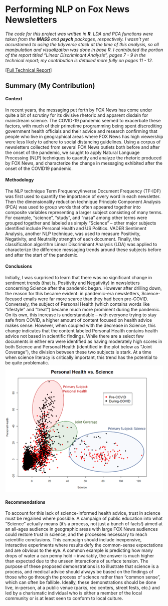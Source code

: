 # Performing NLP on Fox News Newsletters

*The code for this project was written in **R**. LDA and PCA functions were taken from the **MASS** and **psych** packages, respectively. I wasn’t yet accustomed to using the tidyverse stack at the time of this analysis, so all manipulation and visualization was done in base R. I contributed the portion of the report titled “Linear Discriminant Analysis”, pages 7 - 9 in the technical report; my contribution is detailed more fully on pages 11 - 12.*

[[Full Technical Report](https://arosenblum1.github.io/arosenblum1/Portfolio/Performing%20NLP%20on%20Fox%20News%20Newsletters/Report%20-%20Fox%20News.pdf)]

## Summary (My Contribution)
#### Context
In recent years, the messaging put forth by FOX News has come under quite a bit of scrutiny for its divisive
rhetoric and apparent disdain for mainstream science. The COVID-19 pandemic seemed to exacerbate
these factors, with much of their primetime programming being spent discrediting government health
officials and their advice and research confirming that people who live in geographical areas where FOX
News has high viewership were less likely to adhere to social distancing guidelines. Using a corpus of
newsletters collected from several FOX News outlets both before and after the onset of the pandemic, we
sought to apply Natural Language Processing (NLP) techniques to quantify and analyze the rhetoric
produced by FOX News, and characterize the change in messaging exhibited after the onset of the COVID19 pandemic.
#### Methodology
The NLP technique Term Frequency/Inverse Document Frequency (TF-IDF) was first used to quantify the
importance of every word in each newsletter. Then the dimensionality reduction technique Principle
Component Analysis (PCA) was used to group words that often appeared together into composite variables
representing a larger subject consisting of many terms. For example, “science”, “study”, and “nasa” among
other terms were grouped together and labeled as simply “Science” – other major subjects identified include
Personal Health and US Politics. VADER Sentiment Analysis, another NLP technique, was used to
measure Positivity, Negativity, and Neutrality strength of each document. Finally, the classification algorithm
Linear Discriminant Analysis (LDA) was applied to characterize the difference messaging trends around
these subjects before and after the start of the pandemic.
#### Conclusions
Initially, I was surprised to learn that there was no
significant change in sentiment trends (that is, Positivity
and Negativity) in newsletters concerning Science after
the pandemic began. However after drilling down, the
reason for this became evident: in pandemic-era
newsletters, Science-focused emails were far more
scarce than they had been pre-COVID. Conversely, the
subject of Personal Health (which contains words like
“lifestyle” and “treat”) became much more prominent
during the pandemic. On its own, this increase is
understandable – with everyone trying to stay safe from COVID, a higher amount of content focused on
health advice makes sense. However, when coupled with the decrease in Science, this change indicates
that the content labeled Personal Health contains health advice not based in scientific findings. While there
are a select few documents in either era were identified as having moderately high scores in both Science
and Personal Health (identified in the plot below as “Joint Coverage”), the division between these two
subjects is stark. At a time when science literacy is critically important, this trend has the potential to be
quite problematic.
![LDA Plot](https://github.com/arosenblum1/arosenblum1/blob/gh-pages/Portfolio/Performing%20NLP%20on%20Fox%20News%20Newsletters/Annotated%20Vis%20-%20Science%20vs.%20Personal%20Health.png?raw=true)
#### Recommendations
To account for this lack of science-informed health advice, trust in science must be regained where
possible. A campaign of public education into what “Science” actually means (it’s a process, not just a
bunch of facts!) aimed at an all-ages audience in geographic areas with large FOX News audiences could
restore trust in science, and the processes necessary to reach scientific conclusions. This campaign should
include inexpensive, interactive experiments where results defy the common-sense expectations and are
obvious to the eye. A common example is predicting how many drops of water a can penny hold – invariably,
the answer is much higher than expected due to the unseen interactions of surface tension.
The purpose of these proposed demonstrations is to illustrate that science is a process, and medical advice
should always be based on the findings of those who go through the process of science rather than
“common sense”, which can often be fallible. Ideally, these demonstrations should be done live, in-person, at a public venue (parks,
rec centers, street fests, etc.) and led by a charismatic individual who is either a member of the local
community or is at least seen to conform to local culture.
